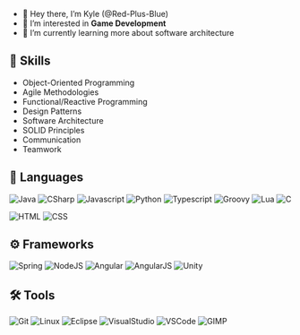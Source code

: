 - 👋 Hey there, I’m Kyle (@Red-Plus-Blue)
- 👀 I’m interested in **Game Development**
- 🌱 I’m currently learning more about software architecture

## 📝 Skills
- Object-Oriented Programming
- Agile Methodologies
- Functional/Reactive Programming
- Design Patterns
- Software Architecture
- SOLID Principles
- Communication
- Teamwork

## 📜 Languages
![Java](https://img.shields.io/badge/-java-007396?style=for-the-badge&logo=java)
![CSharp](https://img.shields.io/badge/-c%23-239120?style=for-the-badge&logo=c-sharp)
![Javascript](https://img.shields.io/badge/-javascript-ffb400?style=for-the-badge&logo=javascript&logoColor=white)
![Python](https://img.shields.io/badge/python%20-3776AB?&style=for-the-badge&logo=python&logoColor=white)
![Typescript](https://img.shields.io/badge/typescript-3178C6?&style=for-the-badge&logo=typescript&logoColor=white)
![Groovy](https://img.shields.io/badge/groovy-4298B8?&style=for-the-badge&logo=apache-groovy&logoColor=white)
![Lua](https://img.shields.io/badge/lua-2C2D72?&style=for-the-badge&logo=lua&logoColor=white)
![C](https://img.shields.io/badge/c-A8B9CC?&style=for-the-badge&logo=c&logoColor=white)

![HTML](https://img.shields.io/badge/html%20-%23E34F26.svg?&style=for-the-badge&logo=html5&logoColor=white)
![CSS](https://img.shields.io/badge/css%20-%231572B6.svg?&style=for-the-badge&logo=css3&logoColor=white)

## ⚙️ Frameworks
![Spring](https://img.shields.io/badge/spring-%6DB33F.svg?&style=for-the-badge&logo=spring&logoColor=white)
![NodeJS](https://img.shields.io/badge/node.js-339933?&style=for-the-badge&logo=node.js&logoColor=white)
![Angular](https://img.shields.io/badge/angular-DD0031?&style=for-the-badge&logo=angular&logoColor=white)
![AngularJS](https://img.shields.io/badge/angular_js-E23237?&style=for-the-badge&logo=angularjs&logoColor=white)
![Unity](https://img.shields.io/badge/-unity-000000?style=for-the-badge&logo=unity)

## 🛠️ Tools
![Git](https://img.shields.io/badge/git%20-%23F05033.svg?&style=for-the-badge&logo=git&logoColor=white)
![Linux](https://img.shields.io/badge/-linux-772953?style=for-the-badge&logo=linux&logoColor=white)
![Eclipse](https://img.shields.io/badge/-eclipse-2C2255?style=for-the-badge&logo=eclipse-ide)
![VisualStudio](https://img.shields.io/badge/-visual_studio-5C2D91?style=for-the-badge&logo=visual-studio)
![VSCode](https://img.shields.io/badge/-vscode-00a8e8?style=for-the-badge&logo=visual-studio-code)
![GIMP](https://img.shields.io/badge/-gimp-5C5543?style=for-the-badge&logo=gimp)
